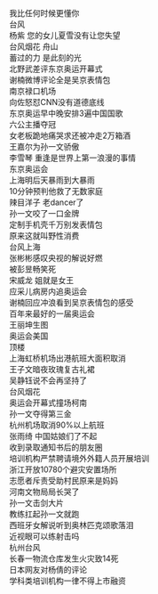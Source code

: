 我比任何时候更懂你  
台风  
杨紫 您的女儿夏雪没有让您失望  
台风烟花 舟山  
蓄过的力 是此刻的光  
北野武差评东京奥运开幕式  
谢楠微博评论全是吴京表情包  
南京禄口机场  
向佐怒怼CNN没有道德底线  
东京奥运早中晚安排3遍中国国歌  
六公主播夺冠  
女老板跪地痛哭求还被冲走2万箱酒  
王嘉尔为孙一文骄傲  
李雪琴 重逢是世界上第一浪漫的事情  
东京奥运会  
上海明后天暴雨到大暴雨  
10分钟预判他救了无数家庭  
辣目洋子 老dancer了  
孙一文咬了一口金牌  
定制手机壳千万别发表情包  
原来这就叫野性消费  
台风上海  
张彬彬感叹央视的解说好燃  
被彭昱畅笑死  
宋威龙 姐就是女王  
应采儿病房内追奥运会  
谢楠回应冲浪看到吴京表情包的感受  
百年来最好的一届奥运会  
王丽坤生图  
奥运会美国  
顶楼  
上海虹桥机场出港航班大面积取消  
王子文暗夜玫瑰复古礼裙  
吴静钰说不会再坚持了  
台风烟花  
奥运会开幕式撞场柯南  
孙一文夺得第三金  
杭州机场取消90%以上航班  
张雨绮 中国姑娘们了不起  
收到录取通知书后的朋友圈  
培训机构严禁聘请境外外籍人员开展培训  
浙江开放10780个避灾安置场所  
志愿者斥责受助村民原来是妈妈  
河南文物局局长哭了  
孙一文击剑大片  
教练扛起孙一文就跑  
西班牙女解说听到奥林匹克颂歌落泪  
近视眼可以练射击吗  
杭州台风  
长春一物流仓库发生火灾致14死  
日本网友对杨倩的评论  
学科类培训机构一律不得上市融资  
